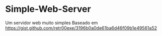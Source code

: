 # Simple-Web-Server
Um servidor web muito simples
Baseado em <https://gist.github.com/retr00exe/3196b0a0de61ba6d46f09b1e49561a52>
